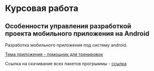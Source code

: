 # Курсовая работа
## Особенности управления разработкой проекта мобильного приложения на Android

Разработка мобильного приложения под систему android.

[Тема приложения - помощник для тренировок](https://github.com/Bearmanchik/Project2/tree/master/myapplication)

Ссылка на скачивание всех пакетов прогрыммы - [ссылка](https://yadi.sk/d/K-lEm1lHQwSSEg)
